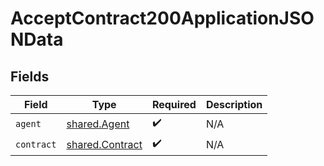 # AcceptContract200ApplicationJSONData


## Fields

| Field                                              | Type                                               | Required                                           | Description                                        |
| -------------------------------------------------- | -------------------------------------------------- | -------------------------------------------------- | -------------------------------------------------- |
| `agent`                                            | [shared.Agent](../../models/shared/agent.md)       | :heavy_check_mark:                                 | N/A                                                |
| `contract`                                         | [shared.Contract](../../models/shared/contract.md) | :heavy_check_mark:                                 | N/A                                                |